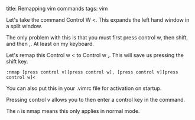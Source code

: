 title: Remapping vim commands
tags: vim

Let's take the command Control W <. This expands the left hand window in a split window.

The only problem with this is that you must first press control w, then shift, and then ,. At least on my keyboard.

Let's remap this Control w < to Control w ,. This will save us pressing the shift key.

```
:nmap [press control v][press control w], [press control v][press control w]<
```

You can also put this in your .vimrc file for activation on startup. 

Pressing control v allows you to then enter a control key in the command. 

The `n` is nmap means this only applies in normal mode.
